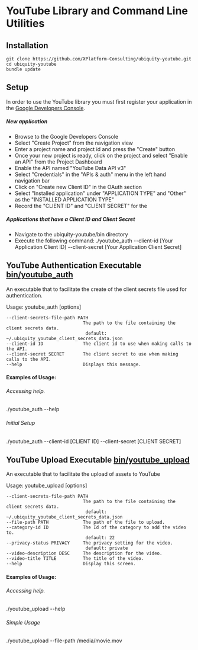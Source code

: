 YouTube Library and Command Line Utilities
==========================================

Installation
------------

    git clone https://github.com/XPlatform-Consulting/ubiquity-youtube.git
    cd ubiquity-youtube
    bundle update

Setup
-----

  In order to use the YouTube library you must first register your application in the <a href="https://console.developers.google.com" target="_blank">Google Developers Console</a>.
  
##### New application
  - Browse to the Google Developers Console
  - Select "Create Project" from the navigation view
  - Enter a project name and project id and press the "Create" button
  - Once your new project is ready, click on the project and select "Enable an API" from the Project Dashboard
  - Enable the API named "YouTube Data API v3"
  - Select "Credentials" in the "APIs & auth" menu in the left hand navigation bar   
  - Click on "Create new Client ID" in the OAuth section
  - Select "Installed application" under "APPLICATION TYPE" and "Other" as the "INSTALLED APPLICATION TYPE"
  - Record the "CLIENT ID" and "CLIENT SECRET" for the 
  
##### Applications that have a Client ID and Client Secret
  - Navigate to the ubiquity-youtube/bin directory
  - Execute the following command: ./youtube_auth --client-id [Your Application Client ID] --client-secret [Your Application Client Secret]

YouTube Authentication Executable [bin/youtube_auth](./bin/youtube_auth)
-------------------------------------------------------------------------
An executable that to facilitate the create of the client secrets file used for authentication.

Usage: youtube_auth [options]

    --client-secrets-file-path PATH
                                 The path to the file containing the client secrets data.
                                  default: ~/.ubiquity_youtube_client_secrets_data.json
    --client-id ID               The client id to use when making calls to the API.
    --client-secret SECRET       The client secret to use when making calls to the API.
    --help                       Displays this message.
        
#### Examples of Usage:

###### Accessing help.
  ./youtube_auth --help
  
###### Initial Setup
  ./youtube_auth --client-id [CLIENT ID] --client-secret [CLIENT SECRET]


YouTube Upload Executable [bin/youtube_upload](./bin/youtube_upload)
--------------------------------------------------------------------
An executable that to facilitate the upload of assets to YouTube

Usage: youtube_upload [options]

    --client-secrets-file-path PATH
                                 The path to the file containing the client secrets data.
                                  default: ~/.ubiquity_youtube_client_secrets_data.json
    --file-path PATH             The path of the file to upload.
    --category-id ID             The Id of the category to add the video to.
                                  default: 22
    --privacy-status PRIVACY     The privacy setting for the video.
                                  default: private
    --video-description DESC     The description for the video.
    --video-title TITLE          The title of the video.
    --help                       Display this screen.
        
#### Examples of Usage:

###### Accessing help.
  ./youtube_upload --help
  
###### Simple Usage
  ./youtube_upload --file-path /media/movie.mov
